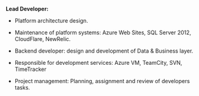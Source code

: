 **Lead Developer:**

- <span class="text-warning">Platform architecture</span> design.

- Maintenance of platform systems: <span class="text-warning">Azure Web Sites</span>, <span class="text-warning">SQL Server 2012</span>, <span class="text-warning">CloudFlare</span>, <span class="text-warning">NewRelic</span>.

- <span class="text-warning">Backend developer</span>: design and development of Data & Business layer.

- Responsible for development services: <span class="text-warning">Azure VM</span>, <span class="text-warning">TeamCity</span>, <span class="text-warning">SVN</span>, <span class="text-warning">TimeTracker</span>

- <span class="text-warning">Project management</span>: Planning, assignment and review of developers tasks.